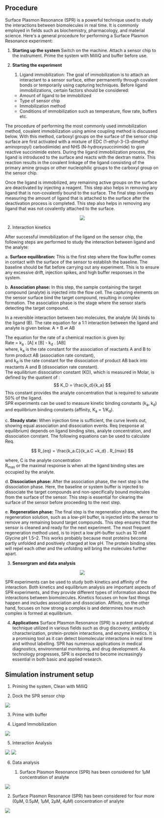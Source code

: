 ## Procedure

Surface Plasmon Resonance (SPR) is a powerful technique used to study the interactions between biomolecules in real time. It is commonly employed in fields such as biochemistry, pharmacology, and material science. Here's a general procedure for performing a Surface Plasmon Resonance experiment:

1. **Starting up the system**
Switch on the machine. Attach a sensor chip to the instrument. Prime the system with MilliQ and buffer before use.


2. **Starting the experiment**

      1. Ligand immobilization:
The goal of immobilization is to attach an interactant to a sensor surface, either permanently through covalent bonds or temporarily using capturing techniques. Before ligand immobilizations, certain factors should be considered:
    - Amount of ligand to be immobilized
    -  Type of sensor chip
    - Immobilization method 
    - Conditions of immobilization such as temperature, flow rate, buffers etc. 

The procedure of performing the most commonly used immobilization method, covalent immobilization using amine coupling method is discussed below. 
With this method, carboxyl groups on the surface of the sensor chip surface are first activated with a mixture of EDC (1-ethyl-3-(3-dimethyl aminopropyl) carbodiimide) and NHS (N-hydroxysuccinimide) to give reactive succinimide esters. During the ligand immobilization process, the ligand is introduced to the surface and reacts with the dextran matrix. This
reaction results in the covalent linkage of the ligand consisting of the primary amine groups or other nucleophilic groups to the carboxyl group on the sensor chip.  



Once the ligand is immobilized, any remaining active groups on the surface are deactivated by injecting a reagent. This step also helps in removing any ligand that is non-covalently bound to the surface. The final step involves measuring the amount of ligand that is attached to the surface after the deactivation process is completed. This step also helps in removing any ligand that was not covalently attached to the surface.

<div align="center">
<img src="images/spr3_theory.png" class="img-fluid">
</div>


   2. Interaction kinetics

After successful immobilization of the ligand on the sensor chip, the following steps are performed to study the interaction between ligand and the analyte:

a. **Surface equilibration:** This is the first step where the flow buffer comes in contact with the surface of the sensor to establish the baseline. The baseline should be flat before carrying out any experiment. This is to ensure any excessive drift, injection spikes, and high buffer responses in the system. 

b. **Association phase:** In this step, the sample containing the target compound (analyte) is injected into the flow cell. The capturing elements on the sensor surface bind the target compound, resulting in complex formation. The association phase is the stage where the sensor starts detecting the target compound.

In a reversible interaction between two molecules, the analyte (A) binds to the ligand (B). The rate equation for a 1:1 interaction between the ligand and analyte is given below.
A  +   B    ⇌   AB 

The equation for the rate of a chemical reaction is given by:  
Rate = k<sub>a</sub> . [A] x [B] - k<sub>d</sub> . [AB]   
where, k<sub>a</sub> is the rate constant for the association of reactants A and B to form product AB (association rate constant),  
and k<sub>d</sub> is the rate constant for the dissociation of product AB back into reactants A and B (dissociation rate constant).   
The equilibrium dissociation constant (KD), which is measured in Molar, is defined by the quotient of : $$  K_D   =     \frac{k_d}{k_a}           $$ 
This constant provides the analyte concentration that is required to saturate 50% of the ligand.  
SPR experiments can be used to measure kinetic binding constants (k<sub>a</sub>, k<sub>d</sub>) and equilibrium binding constants (affinity, K<sub>a</sub> = 1/K<sub>d</sub>).  

c. **Steady state:** When injection time is sufficient, the curve levels out, showing equal association and dissociation events. Req (response at equilibrium) depends on ligand binding sites, analyte concentration, and dissociation constant. The following equations can be used  to calculate Req.

$$  R_{eq} = \frac{k_a.C}{k_a.C +k_d} . R_{max} $$

where, C is the analyte concentration   
R<sub>max</sub> or the maximal response is when all the ligand binding sites are occupied by the analyte. 

d. **Dissociation phase:** After the association phase, the next step is the dissociation phase. Here, the baseline or system buffer is injected to dissociate the target compounds and non-specifically bound molecules from the surface of the sensor. This step is essential for clearing the surface of the sensor before proceeding to the next step.

e. **Regeneration phase:** The final step is the regeneration phase, where the regeneration solution, such as a low-pH buffer, is injected into the sensor to remove any remaining bound target compounds. This step ensures that the sensor is cleaned and ready for the next experiment. The most frequent regeneration method used, is to inject a low pH-buffer such as 10 mM Glycine pH 1.5–2. This works probably because most proteins become partly unfolded and positively charged at low pH. The protein binding sites will repel each other and the unfolding will bring the molecules further apart. 



3. **Sensorgram and data analysis**
<div align="center">
<img src="images/spr4.png" class="img-fluid">
</div>

SPR experiments can be used to study both kinetics and affinity of the interaction. Both kinetics and equilibrium analysis are important aspects of SPR experiments, and they provide different types of information about the interactions between biomolecules. Kinetics focuses on how fast things happen and includes association and dissociation. Affinity, on the other hand, focuses on how strong a complex is and determines how much complex is formed at equilibrium.


4. **Applications**
Surface Plasmon Resonance (SPR) is a potent analytical technique utilized in various fields such as drug discovery, antibody characterization, protein-protein interactions, and enzyme kinetics. It is a promising tool as it can detect biomolecular interactions in real time and without labelling. SPR has numerous applications in medical diagnostics, environmental monitoring, and drug development. As technology progresses, SPR is expected to become increasingly essential in both basic and applied research.




## Simulation instrument setup
1. Priming the system, Clean with MilliQ 

2.  Dock the SPR sensor chip

<img src="images/sensor_chip.png" class="img-fluid">


3. Prime with buffer

4.  Ligand Immobilization

<img src="images/spr1.png" class="img-fluid">


5. Interaction Analysis

<img src="images/spr2.png" class="img-fluid">




<img src="images/interaction.png" class="img-fluid">


6. Data analysis
  
    1. Surface Plasmon Resonance (SPR) has been considered for 1μM concentration of analyte

<img src="images/Chart1.jpg" class="img-fluid">


   2. Surface Plasmon Resonance (SPR) has been considered for four more (0μM, 0.5μM, 1μM, 2μM, 4μM) concentration  of analyte

<img src="images/Chart2.jpg" class="img-fluid">




<script id="MathJax-script" async src="https://cdn.jsdelivr.net/npm/mathjax@3/es5/tex-mml-chtml.js"></script>
